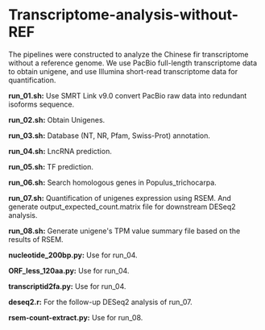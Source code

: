 # Transcriptome-analysis-without-REF

The pipelines were constructed to analyze the Chinese fir transcriptome without a reference genome. We use PacBio full-length transcriptome data to obtain unigene, and use Illumina short-read transcriptome data for quantification.

**run_01.sh:**	Use SMRT Link v9.0 convert PacBio raw data into redundant isoforms sequence.

**run_02.sh:** Obtain Unigenes.

**run_03.sh:** Database (NT, NR, Pfam, Swiss-Prot) annotation.

**run_04.sh:** LncRNA prediction.

**run_05.sh:** TF prediction.

**run_06.sh:** Search homologous genes in Populus_trichocarpa.

**run_07.sh:** Quantification of unigenes expression using RSEM. And generate output_expected_count.matrix file for downstream DESeq2 analysis.

**run_08.sh:** Generate unigene's TPM value summary file based on the results of RSEM.

**nucleotide_200bp.py:** Use for run_04.

**ORF_less_120aa.py:** Use for run_04.

**transcriptid2fa.py:** Use for run_04.

**deseq2.r:** For the follow-up DESeq2 analysis of run_07.

**rsem-count-extract.py:** Use for run_08.

